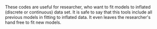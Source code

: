 These codes are useful for researcher, who want to fit models to inflated (discrete or continuous) data set. 
It is safe to say that this tools include all previous models in fitting to inflated data.
It even leaves the researcher's hand free to fit new models.
